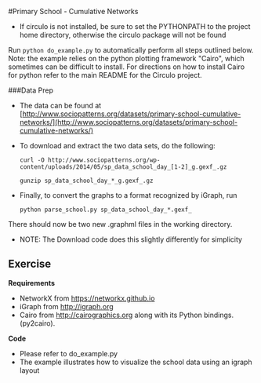 
#Primary School - Cumulative Networks

- If circulo is not installed, be sure to set the PYTHONPATH to the project home directory, otherwise the circulo package will not be found

Run `python do_example.py` to automatically perform all steps outlined below. Note: the example relies on the python plotting framework "Cairo", which sometimes can be difficult to install. For directions on how to install Cairo for python refer to the main README for the Circulo project.


###Data Prep

- The data can be found at [http://www.sociopatterns.org/datasets/primary-school-cumulative-networks/](http://www.sociopatterns.org/datasets/primary-school-cumulative-networks/)
- To download and extract the two data sets, do the following:

	`curl -O http://www.sociopatterns.org/wp-content/uploads/2014/05/sp_data_school_day_[1-2]_g.gexf_.gz`
	
	`gunzip sp_data_school_day_*_g.gexf_.gz`

- Finally, to convert the graphs to a format recognized by iGraph, run

	`python parse_school.py sp_data_school_day_*.gexf_`

There should now be two new .graphml files in the working directory.
	
- NOTE: The Download code does this slightly differently for simplicity

## Exercise

__Requirements__

- NetworkX from https://networkx.github.io
- iGraph from http://igraph.org
- Cairo from http://cairographics.org along with its Python bindings. (py2cairo).

__Code__

- Please refer to do_example.py
- The example illustrates how to visualize the school data using an igraph layout
